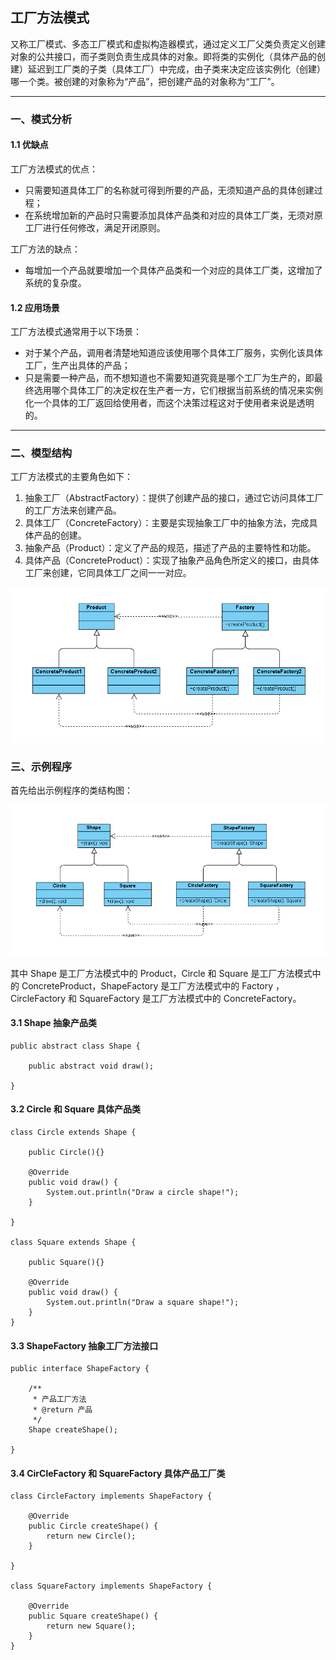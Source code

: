 ## 工厂方法模式

又称工厂模式、多态工厂模式和虚拟构造器模式，通过定义工厂父类负责定义创建对象的公共接口，而子类则负责生成具体的对象。即将类的实例化（具体产品的创建）延迟到工厂类的子类（具体工厂）中完成，由子类来决定应该实例化（创建）哪一个类。被创建的对象称为“产品”，把创建产品的对象称为“工厂”。

---

### 一、模式分析

#### 1.1 优缺点

工厂方法模式的优点：
- 只需要知道具体工厂的名称就可得到所要的产品，无须知道产品的具体创建过程；
- 在系统增加新的产品时只需要添加具体产品类和对应的具体工厂类，无须对原工厂进行任何修改，满足开闭原则。

工厂方法的缺点：
- 每增加一个产品就要增加一个具体产品类和一个对应的具体工厂类，这增加了系统的复杂度。

#### 1.2 应用场景

工厂方法模式通常用于以下场景：
- 对于某个产品，调用者清楚地知道应该使用哪个具体工厂服务，实例化该具体工厂，生产出具体的产品；
- 只是需要一种产品，而不想知道也不需要知道究竟是哪个工厂为生产的，即最终选用哪个具体工厂的决定权在生产者一方，它们根据当前系统的情况来实例化一个具体的工厂返回给使用者，而这个决策过程这对于使用者来说是透明的。

---

### 二、模型结构

工厂方法模式的主要角色如下：
1. 抽象工厂（AbstractFactory）：提供了创建产品的接口，通过它访问具体工厂的工厂方法来创建产品。
2. 具体工厂（ConcreteFactory）：主要是实现抽象工厂中的抽象方法，完成具体产品的创建。
3. 抽象产品（Product）：定义了产品的规范，描述了产品的主要特性和功能。
4. 具体产品（ConcreteProduct）：实现了抽象产品角色所定义的接口，由具体工厂来创建，它同具体工厂之间一一对应。

![工厂方法模型结构](./assets/FactoryMethod.png)

### 三、示例程序

首先给出示例程序的类结构图：

![示例程序类结构图](./assets/Shape_FactoryMethod.png)

其中 Shape 是工厂方法模式中的 Product，Circle 和 Square 是工厂方法模式中的 ConcreteProduct，ShapeFactory 是工厂方法模式中的 Factory
，CircleFactory 和 SquareFactory 是工厂方法模式中的 ConcreteFactory。

#### 3.1 Shape 抽象产品类

```
public abstract class Shape {

    public abstract void draw();

}

```

#### 3.2 Circle 和 Square 具体产品类

```
class Circle extends Shape {

    public Circle(){}

    @Override
    public void draw() {
        System.out.println("Draw a circle shape!");
    }

}

class Square extends Shape {

    public Square(){}

    @Override
    public void draw() {
        System.out.println("Draw a square shape!");
    }
}
```

#### 3.3 ShapeFactory 抽象工厂方法接口

```
public interface ShapeFactory {

    /**
     * 产品工厂方法
     * @return 产品
     */
    Shape createShape();

}
```

#### 3.4 CirCleFactory 和 SquareFactory 具体产品工厂类

```
class CircleFactory implements ShapeFactory {

    @Override
    public Circle createShape() {
        return new Circle();
    }

}

class SquareFactory implements ShapeFactory {

    @Override
    public Square createShape() {
        return new Square();
    }
}
```
